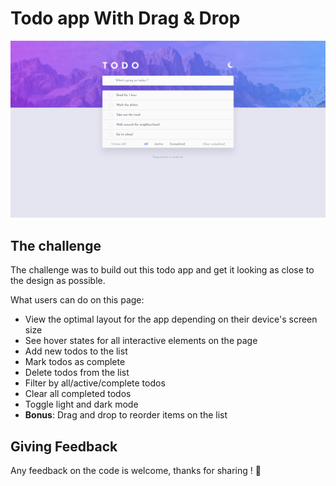 # Todo app With Drag & Drop

![](./public/images/preview.png)

## The challenge

The challenge was to build out this todo app and get it looking as close to the design as possible.

What users can do on this page:

- View the optimal layout for the app depending on their device's screen size
- See hover states for all interactive elements on the page
- Add new todos to the list
- Mark todos as complete
- Delete todos from the list
- Filter by all/active/complete todos
- Clear all completed todos
- Toggle light and dark mode
- **Bonus**: Drag and drop to reorder items on the list

## Giving Feedback

Any feedback on the code is welcome, thanks for sharing ! 🙏
